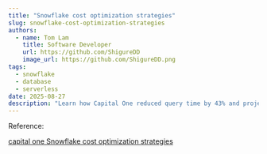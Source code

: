 ```yaml
---
title: "Snowflake cost optimization strategies"
slug: snowflake-cost-optimization-strategies
authors:
  - name: Tom Lam
    title: Software Developer
    url: https://github.com/ShigureDD
    image_url: https://github.com/ShigureDD.png
tags:
  - snowflake
  - database
  - serverless
date: 2025-08-27
description: "Learn how Capital One reduced query time by 43% and projected Snowflake compute costs by 27%."
---
```


Reference:

[capital one Snowflake cost optimization strategies](https://www.capitalone.com/software/blog/snowflake-cost-optimization/)
